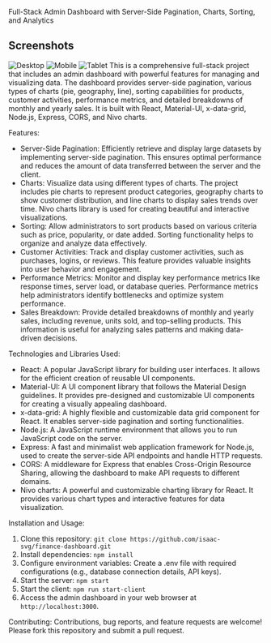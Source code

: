 Full-Stack Admin Dashboard with Server-Side Pagination, Charts, Sorting, and Analytics

## Screenshots
![Desktop](/Screenshot1.png)
![Mobile](/Screenshot2.png)
![Tablet](/Screenshot3.png)
This is a comprehensive full-stack project that includes an admin dashboard with powerful features for managing and visualizing data. The dashboard provides server-side pagination, various types of charts (pie, geography, line), sorting capabilities for products, customer activities, performance metrics, and detailed breakdowns of monthly and yearly sales. It is built with React, Material-UI, x-data-grid, Node.js, Express, CORS, and Nivo charts.

Features:
- Server-Side Pagination: Efficiently retrieve and display large datasets by implementing server-side pagination. This ensures optimal performance and reduces the amount of data transferred between the server and the client.
- Charts: Visualize data using different types of charts. The project includes pie charts to represent product categories, geography charts to show customer distribution, and line charts to display sales trends over time. Nivo charts library is used for creating beautiful and interactive visualizations.
- Sorting: Allow administrators to sort products based on various criteria such as price, popularity, or date added. Sorting functionality helps to organize and analyze data effectively.
- Customer Activities: Track and display customer activities, such as purchases, logins, or reviews. This feature provides valuable insights into user behavior and engagement.
- Performance Metrics: Monitor and display key performance metrics like response times, server load, or database queries. Performance metrics help administrators identify bottlenecks and optimize system performance.
- Sales Breakdown: Provide detailed breakdowns of monthly and yearly sales, including revenue, units sold, and top-selling products. This information is useful for analyzing sales patterns and making data-driven decisions.

Technologies and Libraries Used:
- React: A popular JavaScript library for building user interfaces. It allows for the efficient creation of reusable UI components.
- Material-UI: A UI component library that follows the Material Design guidelines. It provides pre-designed and customizable UI components for creating a visually appealing dashboard.
- x-data-grid: A highly flexible and customizable data grid component for React. It enables server-side pagination and sorting functionalities.
- Node.js: A JavaScript runtime environment that allows you to run JavaScript code on the server.
- Express: A fast and minimalist web application framework for Node.js, used to create the server-side API endpoints and handle HTTP requests.
- CORS: A middleware for Express that enables Cross-Origin Resource Sharing, allowing the dashboard to make API requests to different domains.
- Nivo charts: A powerful and customizable charting library for React. It provides various chart types and interactive features for data visualization.

Installation and Usage:
1. Clone this repository: `git clone https://github.com/isaac-svg/finance-dashboard.git`
2. Install dependencies: `npm install`
3. Configure environment variables: Create a .env file with required configurations (e.g., database connection details, API keys).
4. Start the server: `npm start`
5. Start the client: `npm run start-client`
6. Access the admin dashboard in your web browser at `http://localhost:3000`.

Contributing:
Contributions, bug reports, and feature requests are welcome! Please fork this repository and submit a pull request.


